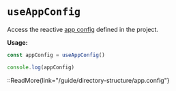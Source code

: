 # `useAppConfig`

Access the reactive [app config](/guide/directory-structure/app.config) defined in the project.

**Usage:**

```js
const appConfig = useAppConfig()

console.log(appConfig)
```

::ReadMore{link="/guide/directory-structure/app.config"}
